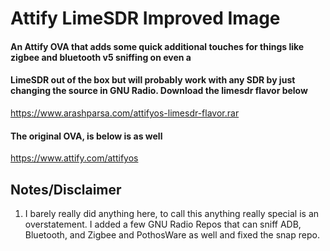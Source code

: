 # Attify LimeSDR Improved Image
#### An Attify OVA that adds some quick additional touches for things like zigbee and bluetooth v5 sniffing on even a 
#### LimeSDR out of the box but will probably work with any SDR by just changing the source in GNU Radio.  Download the limesdr flavor below
https://www.arashparsa.com/attifyos-limesdr-flavor.rar 

#### The original OVA, is below is as well
https://www.attify.com/attifyos

## Notes/Disclaimer
1. I barely really did anything here, to call this anything really special is an overstatement.  I added a few GNU Radio Repos that can sniff ADB, Bluetooth, and Zigbee and PothosWare as well and fixed the snap repo.  